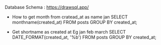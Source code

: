 Database Schema :  https://drawsql.app/


* How to get month from cratead_at as name jan
     SELECT monthname(created_at) FROM posts GROUP BY created_at;


 * Get shortname as created at Eg jan feb march
      SELECT DATE_FORMAT(created_at, '%b') FROM posts GROUP BY created_at;
